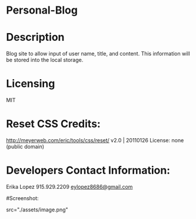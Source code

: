 # Personal-Blog

# Description
Blog site to allow input of user name, title, and content. This information will be stored into the local storage.

# Licensing
MIT

# Reset CSS Credits:
http://meyerweb.com/eric/tools/css/reset/ v2.0 | 20110126 License: none (public domain)

# Developers Contact Information:
Erika Lopez
915.929.2209
eylopez8686@gmail.com

#Screenshot:

src="./assets/image.png"